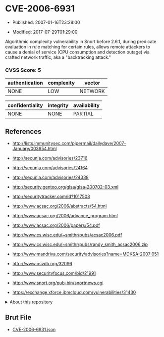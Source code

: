 # CVE-2006-6931

- Published: 2007-01-16T23:28:00

- Modified: 2017-07-29T01:29:00

Algorithmic complexity vulnerability in Snort before 2.6.1, during predicate evaluation in rule matching for certain rules, allows remote attackers to cause a denial of service (CPU consumption and detection outage) via crafted network traffic, aka a "backtracking attack."

### CVSS Score: **5**

| authentication | complexity | vector |
| --- | --- | --- |
| NONE | LOW | NETWORK |

| confidentiality | integrity | availability |
| --- | --- | --- |
| NONE | NONE | PARTIAL |

## References

* http://lists.immunitysec.com/pipermail/dailydave/2007-January/003954.html

* http://secunia.com/advisories/23716

* http://secunia.com/advisories/24164

* http://secunia.com/advisories/24338

* http://security.gentoo.org/glsa/glsa-200702-03.xml

* http://securitytracker.com/id?1017508

* http://www.acsac.org/2006/abstracts/54.html

* http://www.acsac.org/2006/advance_program.html

* http://www.acsac.org/2006/papers/54.pdf

* http://www.cs.wisc.edu/~smithr/pubs/acsac2006.pdf

* http://www.cs.wisc.edu/~smithr/pubs/randy_smith_acsac2006.zip

* http://www.mandriva.com/security/advisories?name=MDKSA-2007:051

* http://www.osvdb.org/32096

* http://www.securityfocus.com/bid/21991

* http://www.snort.org/pub-bin/snortnews.cgi

* https://exchange.xforce.ibmcloud.com/vulnerabilities/31430

<details>
<summary>About this repository</summary> 

  This repository is part of the project [Live Hack CVE](https://github.com/Live-Hack-CVE). Main website can be found [www.live-hack.org](https://www.live-hack.org) 
  
  Made by [Sn0wAlice](https://github.com/Sn0wAlice) for the people that care about security and need to have a feed of the latest CVEs. Hope you enjoy it, don't forget to star the repo and follow me on [Twitter](https://twitter.com/Sn0wAlice) and [Github](https://github.com/Sn0wAlice). And that is my [personnal website](https://www.alice-snow.me/)

  - [Home Page](https://github.com/Live-Hack-CVE)
  - [Framework](https://github.com/Live-Hack-CVE/cve-framework)
  - [CVE database](https://github.com/Live-Hack-CVE/full_database)
  - [Changelog](https://github.com/Live-Hack-CVE/Changelog)
</details>

## Brut File

* [CVE-2006-6931.json](https://raw.githubusercontent.com/Live-Hack-CVE/full_database/main/cves/2006/CVE-2006-6931.json)

